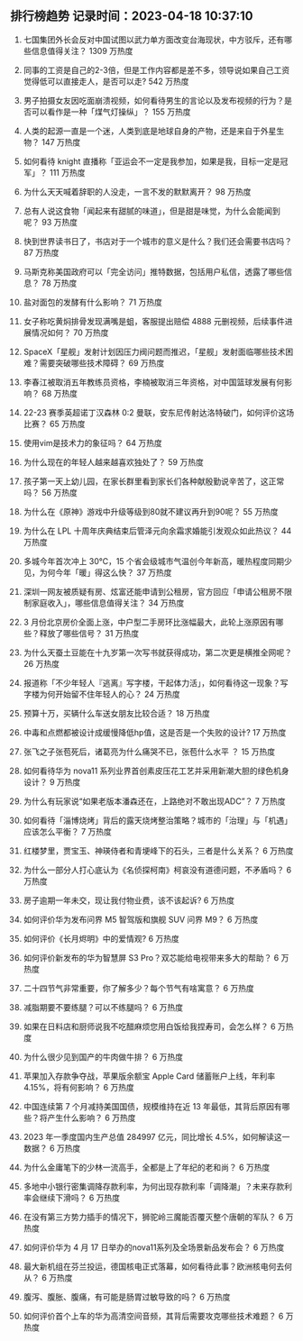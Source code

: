 
## 排行榜趋势 记录时间：2023-04-18 10:37:10
  
  1. 七国集团外长会反对中国试图以武力单方面改变台海现状，中方驳斥，还有哪些信息值得关注？ 1309 万热度
    
  2. 同事的工资是自己的2-3倍，但是工作内容都是差不多，领导说如果自己工资觉得低可以直接走人，是否可以走? 542 万热度
    
  3. 男子拍摄女友因吃面崩溃视频，如何看待男生的言论以及发布视频的行为？是否可以看作是一种「煤气灯操纵」？ 155 万热度
    
  4. 人类的起源一直是一个迷，人类到底是地球自身的产物，还是来自于外星生物？ 147 万热度
    
  5. 如何看待 knight 直播称「亚运会不一定是我参加，如果是我，目标一定是冠军」？ 111 万热度
    
  6. 为什么天天喊着辞职的人没走，一言不发的默默离开？ 98 万热度
    
  7. 总有人说这食物「闻起来有甜腻的味道」，但是甜是味觉，为什么会能闻到呢？ 93 万热度
    
  8. 快到世界读书日了，书店对于一个城市的意义是什么？我们还会需要书店吗？ 87 万热度
    
  9. 马斯克称美国政府可以「完全访问」推特数据，包括用户私信，透露了哪些信息？ 78 万热度
    
  10. 盐对面包的发酵有什么影响？ 71 万热度
    
  11. 女子称吃黄焖排骨发现满嘴是蛆，客服提出赔偿 4888 元删视频，后续事件进展情况如何？ 70 万热度
    
  12. SpaceX「星舰」发射计划因压力阀问题而推迟，「星舰」发射面临哪些技术困难？需要突破哪些技术障碍？ 69 万热度
    
  13. 李春江被取消五年教练员资格，李楠被取消三年资格，对中国篮球发展有何影响？ 68 万热度
    
  14. 22-23 赛季英超诺丁汉森林 0:2 曼联，安东尼传射达洛特破门，如何评价这场比赛？ 65 万热度
    
  15. 使用vim是技术力的象征吗？ 64 万热度
    
  16. 为什么现在的年轻人越来越喜欢独处了？ 59 万热度
    
  17. 孩子第一天上幼儿园，在家长群里看到家长们各种献殷勤说辛苦了，这正常吗？ 56 万热度
    
  18. 为什么在《原神》游戏中升级等级到80就不建议再升到90呢？ 55 万热度
    
  19. 为什么在 LPL 十周年庆典结束后管泽元向余霜求婚能引发观众如此热议？ 44 万热度
    
  20. 多城今年首次冲上 30℃，15 个省会级城市气温创今年新高，暖热程度同期少见，为何今年「暖」得这么快？ 37 万热度
    
  21. 深圳一网友被质疑有房、炫富还能申请到公租房，官方回应「申请公租房不限制家庭收入」，哪些信息值得关注？ 34 万热度
    
  22. 3 月份北京房价全面上涨，中户型二手房环比涨幅最大，此轮上涨原因有哪些？释放了哪些信号？ 31 万热度
    
  23. 为什么天蚕土豆能在十九岁第一次写书就获得成功，第二次更是横推全网呢？ 26 万热度
    
  24. 报道称「不少年轻人『逃离』写字楼，干起体力活」，如何看待这一现象？写字楼为何开始留不住年轻人的心？ 24 万热度
    
  25. 预算十万，买辆什么车送女朋友比较合适？ 18 万热度
    
  26. 中毒和点燃都被设计成缓慢降低hp值，这是否是一个失败的设计? 17 万热度
    
  27. 张飞之子张苞死后，诸葛亮为什么痛哭不已，张苞什么水平 ？ 15 万热度
    
  28. 如何看待华为 nova11 系列业界首创素皮压花工艺并采用新潮大胆的绿色机身设计？ 9 万热度
    
  29. 为什么有玩家说“如果老版本潘森还在，上路绝对不敢出现ADC”？ 7 万热度
    
  30. 如何看待「淄博烧烤」背后的露天烧烤整治策略？城市的「治理」与「机遇」应该怎么平衡？ 7 万热度
    
  31. 红楼梦里，贾宝玉、神瑛侍者和青埂峰下的石头，三者是什么关系？ 6 万热度
    
  32. 为什么一部分人打心底认为《名侦探柯南》柯哀没有道德问题，不矛盾吗？ 6 万热度
    
  33. 房子逾期一年未交，现让我付物业费，该不该起诉? 6 万热度
    
  34. 如何评价华为发布问界 M5 智驾版和旗舰 SUV 问界 M9？ 6 万热度
    
  35. 如何评价《长月烬明》中的爱情观? 6 万热度
    
  36. 如何评价新发布的华为智慧屏 S3 Pro？双芯能给电视带来多大的帮助？ 6 万热度
    
  37. 二十四节气非常重要，你了解多少？每个节气有啥寓意？ 6 万热度
    
  38. 减脂期要不要练腿？可以不练腿吗？ 6 万热度
    
  39. 如果在日料店和厨师说我不吃醋麻烦您用白饭给我捏寿司，会怎么样？ 6 万热度
    
  40. 为什么很少见到国产的牛肉做牛排？ 6 万热度
    
  41. 苹果加入存款争夺战，苹果版余额宝 Apple Card 储蓄账户上线，年利率 4.15%，将有何影响？ 6 万热度
    
  42. 中国连续第 7 个月减持美国国债，规模维持在近 13 年最低，其背后原因有哪些？将产生什么影响？ 6 万热度
    
  43. 2023 年一季度国内生产总值 284997 亿元，同比增长 4.5%，如何解读这一数据？ 6 万热度
    
  44. 为什么金庸笔下的少林一流高手，全都是上了年纪的老和尚？ 6 万热度
    
  45. 多地中小银行密集调降存款利率，为何出现存款利率「调降潮」？未来存款利率会继续下滑吗？ 6 万热度
    
  46. 在没有第三方势力插手的情况下，狮驼岭三魔能否覆灭整个唐朝的军队？ 6 万热度
    
  47. 如何评价华为 4 月 17 日举办的nova11系列及全场景新品发布会？ 6 万热度
    
  48. 最大新机组在芬兰投运，德国核电正式落幕，如何看待此事？欧洲核电何去何从？ 6 万热度
    
  49. 腹泻、腹胀、腹痛，有可能是肠胃过敏导致的吗？ 6 万热度
    
  50. 如何评价首个上车的华为高清空间音频，其背后需要攻克哪些技术难题？ 6 万热度
    